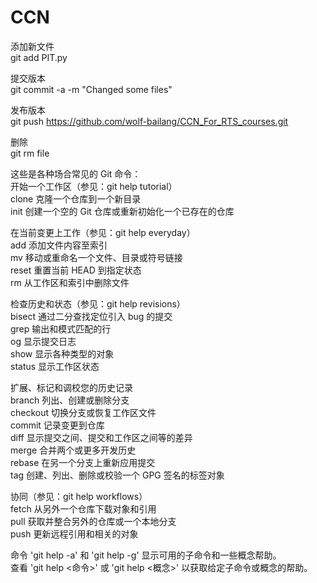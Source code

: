 # CCN

添加新文件  
git add PIT.py  

提交版本  
git commit -a -m "Changed some files"  

发布版本  
git push https://github.com/wolf-bailang/CCN_For_RTS_courses.git  

删除  
git rm file  


这些是各种场合常见的 Git 命令：  
开始一个工作区（参见：git help tutorial）  
  clone      克隆一个仓库到一个新目录  
  init      创建一个空的 Git 仓库或重新初始化一个已存在的仓库

在当前变更上工作（参见：git help everyday）  
  add        添加文件内容至索引  
  mv        移动或重命名一个文件、目录或符号链接  
  reset      重置当前 HEAD 到指定状态  
  rm        从工作区和索引中删除文件  
  
检查历史和状态（参见：git help revisions）  
  bisect    通过二分查找定位引入 bug 的提交  
  grep      输出和模式匹配的行  
  og        显示提交日志  
  show      显示各种类型的对象  
  status    显示工作区状态  
  
扩展、标记和调校您的历史记录  
  branch    列出、创建或删除分支  
  checkout  切换分支或恢复工作区文件  
  commit    记录变更到仓库  
  diff      显示提交之间、提交和工作区之间等的差异  
  merge      合并两个或更多开发历史  
  rebase    在另一个分支上重新应用提交  
  tag        创建、列出、删除或校验一个 GPG 签名的标签对象  
  
协同（参见：git help workflows）  
  fetch      从另外一个仓库下载对象和引用  
  pull      获取并整合另外的仓库或一个本地分支  
  push      更新远程引用和相关的对象  
  
命令 'git help -a' 和 'git help -g' 显示可用的子命令和一些概念帮助。  
查看 'git help <命令>' 或 'git help <概念>' 以获取给定子命令或概念的帮助。  
